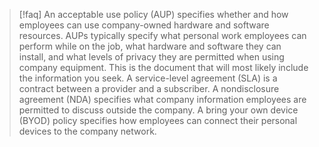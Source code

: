 >[!faq] An acceptable use policy (AUP) specifies whether and how employees can use company-owned hardware and software resources. AUPs typically specify what personal work employees can perform while on the job, what hardware and software they can install, and what levels of privacy they are permitted when using company equipment. This is the document that will most likely include the information you seek. A service-level agreement (SLA) is a contract between a provider and a subscriber. A nondisclosure agreement (NDA) specifies what company information employees are permitted to discuss outside the company. A bring your own device (BYOD) policy specifies how employees can connect their personal devices to the company network.

